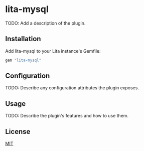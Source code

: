 # lita-mysql

TODO: Add a description of the plugin.

## Installation

Add lita-mysql to your Lita instance's Gemfile:

``` ruby
gem "lita-mysql"
```


## Configuration

TODO: Describe any configuration attributes the plugin exposes.

## Usage

TODO: Describe the plugin's features and how to use them.

## License

[MIT](http://opensource.org/licenses/MIT)
